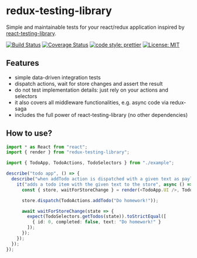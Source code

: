 # redux-testing-library

Simple and maintainable tests for your react/redux application inspired by [react-testing-library](https://testing-library.com/).

[![Build Status](https://travis-ci.org/jabro86/redux-testing-library.svg?branch=master)](https://travis-ci.org/jabro86/redux-testing-library)
[![Coverage Status](https://coveralls.io/repos/github/jabro86/redux-testing-library/badge.svg?branch=master)](https://coveralls.io/github/jabro86/redux-testing-library?branch=master)
[![code style: prettier](https://img.shields.io/badge/code_style-prettier-ff69b4.svg?style=flat-square)](https://github.com/prettier/prettier)
[![License: MIT](https://img.shields.io/badge/License-MIT-yellow.svg)](https://opensource.org/licenses/MIT)

## Features

- simple data-driven integration tests
- dispatch actions, wait for store changes and assert the result
- do not test implementation details: just rely on your actions and selectors
- it also covers all middleware functionalities, e.g. async code via redux-saga
- includes the full power of react-testing-library (no other dependencies)

## How to use?

```typescript
import * as React from "react";
import { render } from "redux-testing-library";

import { TodoApp, TodoActions, TodoSelectors } from "./example";

describe("todo app", () => {
  describe("when addTodo action is dispatched with a given text as payload", () => {
    it("adds a todo item with the given text to the store", async () => {
      const { store, waitForStoreChange } = render(<TodoApp.UI />, TodoApp.store);

      store.dispatch(TodoActions.addTodo("Do homework!"));

      await waitForStoreChange(state => {
        expect(TodoSelectors.getTodos(state)).toStrictEqual([
          { id: 0, completed: false, text: "Do homework!" }
        ]);
      });
    });
  });
});
```
